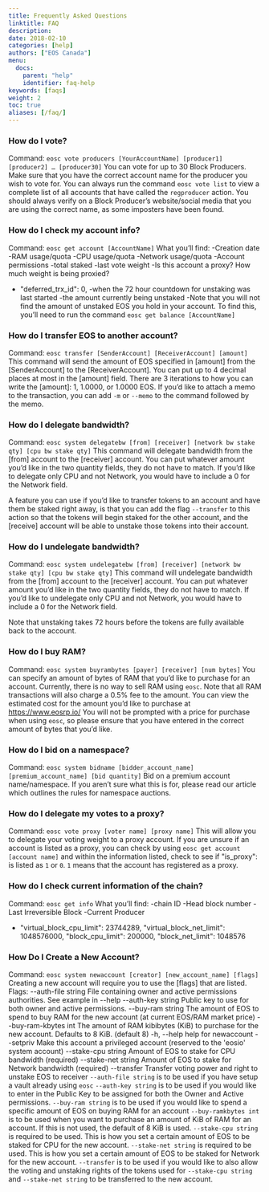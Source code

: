 ```yaml
---
title: Frequently Asked Questions
linktitle: FAQ
description:
date: 2018-02-10
categories: [help]
authors: ["EOS Canada"]
menu:
  docs:
    parent: "help"
    identifier: faq-help
keywords: [faqs]
weight: 2
toc: true
aliases: [/faq/]
---
```


### How do I vote?
Command: `eosc vote producers [YourAccountName] [producer1] [producer2] … [producer30]`
You can vote for up to 30 Block Producers. Make sure that you have the correct account name for the producer you wish to vote for. You can always run the command `eosc vote list` to view a complete list of all accounts that have called the `regproducer` action. You should always verify on a Block Producer’s website/social media that you are using the correct name, as some imposters have been found.

### How do I check my account info?
Command: `eosc get account [AccountName]`
What you’ll find: 
-Creation date
-RAM usage/quota
-CPU usage/quota
-Network usage/quota
-Account permissions
-total staked
-last vote weight
-Is this account a proxy? How much weight is being proxied?
-  "deferred_trx_id": 0,
-when the 72 hour countdown for unstaking was last started
-the amount currently being unstaked
-Note that you will not find the amount of unstaked EOS you hold in your account. To find this, you’ll need to run the command `eosc get balance [AccountName]`

### How do I transfer EOS to another account?
Command: `eosc transfer [SenderAccount] [ReceiverAccount] [amount]`
This command will send the amount of EOS specified in [amount] from the [SenderAccount] to the [ReceiverAccount]. You can put up to 4 decimal places at most in the [amount] field. There are 3 iterations to how you can write the [amount]: 1, 1.0000, or 1.0000 EOS.
If you’d like to attach a memo to the transaction, you can add `-m` or `--memo` to the command followed by the memo. 

### How do I delegate bandwidth?
Command: `eosc system delegatebw [from] [receiver] [network bw stake qty] [cpu bw stake qty]`
This command will delegate bandwidth from the [from] account to the [receiver] account. You can put whatever amount you’d like in the two quantity fields, they do not have to match. If you’d like to delegate only CPU and not Network, you would have to include a 0 for the Network field. 

A feature you can use if you’d like to transfer tokens to an account and have them be staked right away, is that you can add the flag `--transfer` to this action so that the tokens will begin staked for the other account, and the [receive] account will be able to unstake those tokens into their account.

### How do I undelegate bandwidth?
Command: `eosc system undelegatebw [from] [receiver] [network bw stake qty] [cpu bw stake qty]`
This command will undelegate bandwidth from the [from] account to the [receiver] account. You can put whatever amount you’d like in the two quantity fields, they do not have to match. If you’d like to undelegate only CPU and not Network, you would have to include a 0 for the Network field. 

Note that unstaking takes 72 hours before the tokens are fully available back to the account. 

### How do I buy RAM?
Command: `eosc system buyrambytes [payer] [receiver] [num bytes]`
You can specify an amount of bytes of RAM that you’d like to purchase for an account. Currently, there is no way to sell RAM using `eosc`.
Note that all RAM transactions will also charge a 0.5% fee to the amount. You can view the estimated cost for the amount you’d like to purchase at https://www.eosrp.io/ 
You will not be prompted with a price for purchase when using `eosc`, so please ensure that you have entered in the correct amount of bytes that you’d like.

### How do I bid on a namespace?
Command: `eosc system bidname [bidder_account_name] [premium_account_name] [bid quantity]`
Bid on a premium account name/namespace. If you aren’t sure what this is for, please read our article which outlines the rules for namespace auctions. 

### How do I delegate my votes to a proxy?
Command: `eosc vote proxy [voter name] [proxy name]`
This will allow you to delegate your voting weight to a proxy account. If you are unsure if an account is listed as a proxy, you can check by using `eosc get account [account name]` and within the information listed, check to see if "is_proxy": is listed as `1` or `0`. `1` means that the account has registered as a proxy.

### How do I check current information of the chain?
Command: `eosc get info`
What you’ll find:
-chain ID
-Head block number
-Last Irreversible Block
-Current Producer
-  "virtual_block_cpu_limit": 23744289,
  "virtual_block_net_limit": 1048576000,
  "block_cpu_limit": 200000,
  "block_net_limit": 1048576

### How Do I Create a New Account?
Command: `eosc system newaccount [creator] [new_account_name] [flags]`
Creating a new account will require you to use the [flags] that are listed.
Flags:
      --auth-file string     File containing owner and active permissions authorities. See example in --help
      --auth-key string      Public key to use for both owner and active permissions.
      --buy-ram string       The amount of EOS to spend to buy RAM for the new account (at current EOS/RAM market price)
      --buy-ram-kbytes int   The amount of RAM kibibytes (KiB) to purchase for the new account.  Defaults to 8 KiB. (default 8)
  -h, --help                 help for newaccount
      --setpriv              Make this account a privileged account (reserved to the 'eosio' system account)
      --stake-cpu string     Amount of EOS to stake for CPU bandwidth (required)
      --stake-net string     Amount of EOS to stake for Network bandwidth (required)
      --transfer             Transfer voting power and right to unstake EOS to receiver
`--auth-file string` is to be used if you have setup a vault already using `eosc`
`--auth-key string` is to be used if you would like to enter in the Public Key to be assigned for both the Owner and Active permissions.
`--buy-ram string` is to be used if you would like to spend a specific amount of EOS on buying RAM for an account
`--buy-ramkbytes int` is to be used when you want to purchase an amount of KiB of RAM for an account. If this is not used, the default of 8 KiB is used.
`--stake-cpu string` is required to be used. This is how you set a certain amount of EOS to be staked for CPU for the new account.
`--stake-net string` is required to be used. This is how you set a certain amount of EOS to be staked for Network for the new account.
`--transfer` is to be used if you would like to also allow the voting and unstaking rights of the tokens used for `--stake-cpu string` and `--stake-net string` to be transferred to the new account. 
